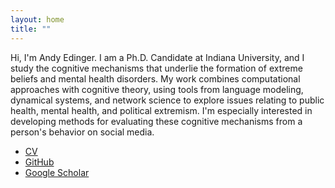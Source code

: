 ```yaml
---
layout: home
title: ""
---
```


Hi, I'm Andy Edinger. I am a Ph.D. Candidate at Indiana University, and I study the cognitive mechanisms that underlie the formation of extreme beliefs and mental health disorders. My work combines computational approaches with cognitive theory, using tools from language modeling, dynamical systems, and network science to explore issues relating to public health, mental health, and political extremism. I'm especially interested in developing methods for evaluating these cognitive mechanisms from a person's behavior on social media.

- [CV](https://docs.google.com/document/d/1N-vzVwCw-3WdotqBdcbFAiFn1MrqnInNmLCWaTXHSig/edit?usp=sharing)
- [GitHub](https://github.com/aedinger7)
- [Google Scholar](https://scholar.google.com/citations?user=8BwvWY4AAAAJ&hl=en)

